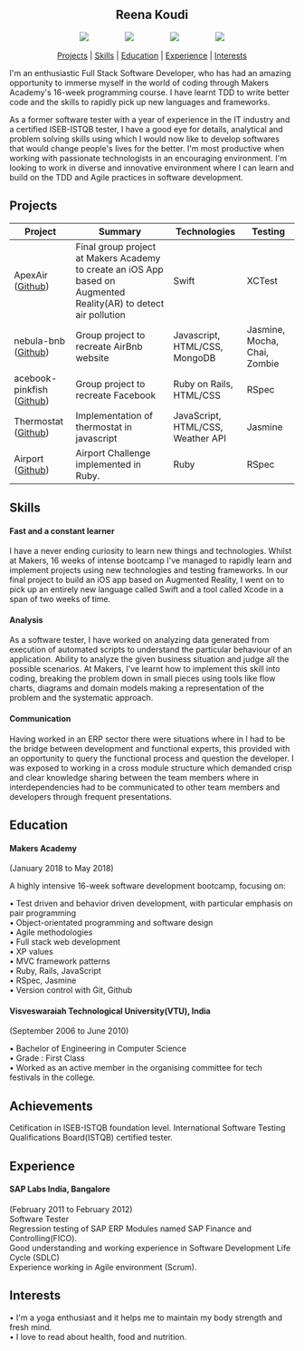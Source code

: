 <h2 align="center"> Reena Koudi </h2>
<div align="center">

<a href="https://github.com/Reenakoudi">
<img src="https://cdn0.iconfinder.com/data/icons/octicons/1024/mark-github-32.png" hspace="30" ></a>

<a href="https://www.linkedin.com/in/reena-koudi-39ab2722/">
<img src="https://cdn1.iconfinder.com/data/icons/logotypes/32/square-linkedin-32.png" hspace="30"></a>

<a href="https://www.codewars.com/users/Reenakoudi">
<img src="https://cdn0.iconfinder.com/data/icons/a-s-social-set/256/codewars-32.png" hspace="30"></a>

<a href="https://medium.com/@kreena92">
<img src="https://cdn2.iconfinder.com/data/icons/social-icons-33/128/Medium-32.png" hspace="30"></a>
</div>

<p align="center"> <a href='#projects'>Projects</a> |
<a href='#skills'>Skills</a> |
<a href='#education'>Education</a> |
<a href='#experience'>Experience</a> |  
<a href='#interests'>Interests</a> </p>


I'm an enthusiastic Full Stack Software Developer, who has had an amazing opportunity to immerse myself in the world of coding through Makers Academy's 16-week programming course.
I have learnt TDD to write better code and the skills to rapidly pick up new languages and frameworks.

As a former software tester with a year of experience in the IT industry and a certified ISEB-ISTQB tester, I have a good eye for details, analytical and problem solving skills using which I would now like to develop softwares that would change people's lives for the better. I'm most productive when working with passionate technologists in an encouraging environment. I'm looking to work in diverse and innovative environment where I can learn and build on the TDD and Agile practices in software development.




## Projects

| Project       | Summary       | Technologies  | Testing |
| ------------- |---------------| --------------|---------|
|ApexAir ([Github](https://github.com/Reenakoudi/ApexAir ))|  Final group project at Makers Academy to create an iOS App based on Augmented Reality(AR) to detect air pollution | Swift | XCTest |
| nebula-bnb ([Github](https://github.com/Reenakoudi/nebula-bnb))| Group project to recreate AirBnb website | Javascript, HTML/CSS, MongoDB| Jasmine, Mocha, Chai, Zombie |
| acebook-pinkfish ([Github](https://github.com/Reenakoudi/acebook-pinkfish))| Group project to recreate Facebook | Ruby on Rails, HTML/CSS  | RSpec |
| Thermostat ([Github](https://github.com/Reenakoudi/JS--Thermostat)) | Implementation of thermostat in javascript| JavaScript, HTML/CSS, Weather API | Jasmine |
| Airport   ([Github](https://github.com/Reenakoudi/Airport-Ruby)) | Airport Challenge implemented in Ruby. | Ruby | RSpec |

## Skills

#### Fast and a constant learner  

I have a never ending curiosity to learn new things and technologies. Whilst at Makers, 16 weeks of intense bootcamp I've managed to rapidly learn and implement projects using new technologies and testing frameworks. In our final project to build an iOS app based on Augmented Reality, I went on to pick up an entirely new language called Swift and a tool called Xcode in a span of two weeks of time.

#### Analysis

As a software tester, I have worked on analyzing data generated from execution of automated scripts to understand the particular behaviour of an application. Ability to analyze the given business situation and judge all the possible scenarios. At Makers, I've learnt how to implement this skill into coding, breaking the problem down in small pieces using tools like flow charts, diagrams and domain models making a representation of the problem and the systematic approach.


#### Communication

Having worked in an ERP sector there were situations where in I had to be the bridge between development and functional experts,
this provided with an opportunity to query the functional process and question the developer. I was exposed to working in a cross
module structure which demanded crisp and clear knowledge sharing between the team members where in interdependencies had to be
communicated to other team members and developers through frequent presentations.


## Education

#### Makers Academy  
(January 2018 to May 2018)

A highly intensive 16-week software development bootcamp, focusing on:

• Test driven and behavior driven development, with  particular emphasis on pair programming  
• Object-orientated programming and software design  
• Agile methodologies  
• Full stack web development  
• XP values  
• MVC framework patterns  
• Ruby, Rails, JavaScript  
• RSpec, Jasmine  
• Version control with Git, Github


#### Visveswaraiah Technological University(VTU), India  
(September 2006 to June 2010)

• Bachelor of Engineering in Computer Science  
• Grade : First Class  
• Worked as an active member in the organising committee for tech festivals in the college.


## Achievements

Cetification in ISEB-ISTQB foundation level.
International Software Testing Qualifications Board(ISTQB) certified tester.   


## Experience

#### SAP Labs India, Bangalore  
(February 2011 to February 2012)    
Software Tester  
Regression testing of SAP ERP Modules named SAP Finance and Controlling(FICO).  
Good understanding and working experience in Software Development Life Cycle (SDLC)  
Experience working in Agile environment (Scrum).  

## Interests  
• I'm a yoga enthusiast and it helps me to maintain my body strength and fresh mind.  
• I love to read about health, food and nutrition.
